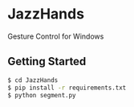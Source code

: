 # JazzHands
Gesture Control for Windows
## Getting Started
```sh
$ cd JazzHands
$ pip install -r requirements.txt
$ python segment.py
```

